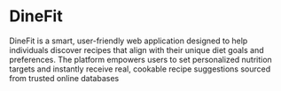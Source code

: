 # DineFit
DineFit is a smart, user-friendly web application designed to help individuals discover recipes that align with their unique diet goals and preferences. The platform empowers users to set personalized nutrition targets and instantly receive real, cookable recipe suggestions sourced from trusted online databases
